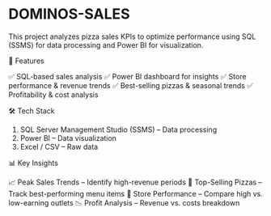 # DOMINOS-SALES

This project analyzes pizza sales KPIs to optimize performance using SQL (SSMS) for data processing and Power BI for visualization.

🚀 Features

✅ SQL-based sales analysis
✅ Power BI dashboard for insights
✅ Store performance & revenue trends
✅ Best-selling pizzas & seasonal trends
✅ Profitability & cost analysis

🛠 Tech Stack

1) SQL Server Management Studio (SSMS) – Data processing
2) Power BI – Data visualization
3) Excel / CSV – Raw data

📊 Key Insights

📈 Peak Sales Trends – Identify high-revenue periods
🍕 Top-Selling Pizzas – Track best-performing menu items
🏬 Store Performance – Compare high vs. low-earning outlets
📉 Profit Analysis – Revenue vs. costs breakdown

